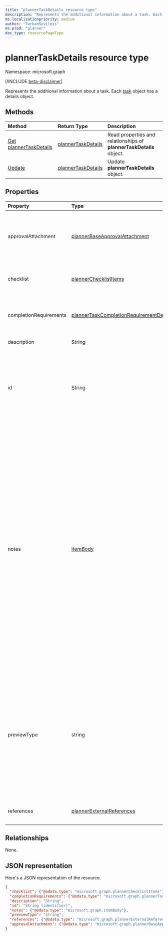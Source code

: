 ```yaml
---
title: "plannerTaskDetails resource type"
description: "Represents the additional information about a task. Each task object has a details object."
ms.localizationpriority: medium
author: "TarkanSevilmis"
ms.prod: "planner"
doc_type: resourcePageType
---
```


# plannerTaskDetails resource type

Namespace: microsoft.graph

[!INCLUDE [beta-disclaimer](../../includes/beta-disclaimer.md)]

Represents the additional information about a task. Each [task](plannertask.md) object has a details object.


## Methods

| Method		   | Return Type	|Description|
|:---------------|:--------|:----------|
|[Get plannerTaskDetails](../api/plannertaskdetails-get.md) | [plannerTaskDetails](plannertaskdetails.md) |Read properties and relationships of **plannerTaskDetails** object.|
|[Update](../api/plannertaskdetails-update.md) | [plannerTaskDetails](plannertaskdetails.md)	|Update **plannerTaskDetails** object. |

## Properties
| Property	   | Type	|Description|
|:---------------|:--------|:----------|
|approvalAttachment|[plannerBaseApprovalAttachment](../resources/plannerbaseapprovalattachment.md)|Contains detailed information about the approval, that is attached on the task.|
|checklist|[plannerChecklistItems](plannerchecklistitems.md)|The collection of checklist items on the task.|
|completionRequirements|[plannerTaskCompletionRequirementDetails](plannertaskcompletionrequirementdetails.md)|Contains detailed information about requirements on the task.|
|description|String|Description of the task.|
|id|String| Read-only. ID of the task details. It's 28 characters long and case-sensitive. [Format validation](tasks-identifiers-disclaimer.md) is done on the service.|
|notes|[itemBody](itembody.md)|Rich text description of the task. To be used by HTML-aware clients. For backwards compatibility, a plain-text version of the HTML description will be synced to the "description" field. If this field hasn't previously been set but "description" has been, the existing description is synchronized to "notes" with minimal whitespace-preserving HTML markup. Setting both "description" and "notes" is an error and will result in an exception.|
|previewType|string|This sets the type of preview that shows up on the task. Possible values are: `automatic`, `noPreview`, `checklist`, `description`, `reference`. When set to `automatic` the displayed preview is chosen by the app viewing the task.|
|references|[plannerExternalReferences](plannerexternalreferences.md)|The collection of references on the task.|

## Relationships
None.


## JSON representation
Here's a JSON representation of the resource.

<!-- {
  "blockType": "resource",
  "optionalProperties": [

  ],
  "@odata.type": "microsoft.graph.plannerTaskDetails"
}-->

```json
{
  "checklist": {"@odata.type": "microsoft.graph.plannerChecklistItems"},
  "completionRequirements": {"@odata.type": "microsoft.graph.plannerTaskCompletionRequirementDetails"},
  "description": "String",
  "id": "String (identifier)",
  "notes": {"@odata.type": "microsoft.graph.itemBody"},
  "previewType": "String",
  "references": {"@odata.type": "microsoft.graph.plannerExternalReferences"},
  "approvalAttachment": {"@odata.type": "microsoft.graph.plannerBaseApprovalAttachment"}
}
```

<!-- uuid: 8fcb5dbc-d5aa-4681-8e31-b001d5168d79
2015-10-25 14:57:30 UTC -->
<!--
{
  "type": "#page.annotation",
  "description": "plannerTaskDetails resource",
  "keywords": "",
  "section": "documentation",
  "tocPath": "",
  "suppressions": []
}
-->


